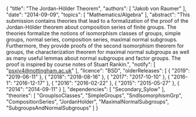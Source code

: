 {
    "title": "The Jordan-Hölder Theorem",
    "authors": [
        "Jakob von Raumer"
    ],
    "date": "2014-09-09",
    "topics": [
        "Mathematics/Algebra"
    ],
    "abstract": "This submission contains theories that lead to a formalization of the proof of the Jordan-Hölder theorem about composition series of finite groups. The theories formalize the notions of isomorphism classes of groups, simple groups, normal series, composition series, maximal normal subgroups. Furthermore, they provide proofs of the second isomorphism theorem for groups, the characterization theorem for maximal normal subgroups as well as many useful lemmas about normal subgroups and factor groups. The proof is inspired by course notes of Stuart Rankin.",
    "notify": [
        "psxjv4@nottingham.ac.uk"
    ],
    "licence": "BSD",
    "olderReleases": [
        {
            "2019": "2019-06-11"
        },
        {
            "2018": "2018-08-16"
        },
        {
            "2017": "2017-10-10"
        },
        {
            "2016-1": "2016-12-17"
        },
        {
            "2016": "2016-02-22"
        },
        {
            "2015": "2015-05-27"
        },
        {
            "2014": "2014-09-11"
        }
    ],
    "dependencies": [
        "Secondary_Sylow"
    ],
    "theories": [
        "GroupIsoClasses",
        "SimpleGroups",
        "SndIsomorphismGrp",
        "CompositionSeries",
        "JordanHolder",
        "MaximalNormalSubgroups",
        "SubgroupsAndNormalSubgroups"
    ]
}